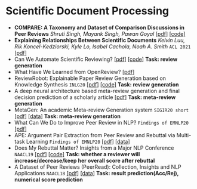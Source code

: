 # Scientific Document Processing

* **COMPARE: A Taxonomy and Dataset of Comparison Discussions in Peer Reviews** *Shruti Singh, Mayank Singh, Pawan Goyal* [[pdf]](https://arxiv.org/abs/2108.04366) [[code]](https://github.com/shruti-singh/COMPARE)
* **Explaining Relationships Between Scientific Documents** *Kelvin Luu, Rik Koncel-Kedziorski, Kyle Lo, Isabel Cachola, Noah A. Smith* `ACL 2021` [[pdf]](https://arxiv.org/abs/2002.00317)
* Can We Automate Scientific Reviewing? [[pdf]](https://arxiv.org/abs/2102.00176) [[code]](https://github.com/neulab/ReviewAdvisor) **Task: review generation** 
* What Have We Learned from OpenReview? [[pdf]](https://arxiv.org/abs/2103.05885) 
* ReviewRobot: Explainable Paper Review Generation based on Knowledge Synthesis `INLG20` [[pdf]](https://arxiv.org/abs/2010.06119) [[code]](https://github.com/EagleW/ReviewRobot) **Task: review generation** 
* A deep neural architecture based meta-review generation and final decision prediction of a scholarly article [[pdf]](https://www.semanticscholar.org/paper/A-deep-neural-architecture-based-meta-review-and-of-Pradhan-Bhatia/ac8c5a87ea8faebfa5a96d6a38b692c88a2928db) **Task: meta-review generation**
* MetaGen: An academic Meta-review Generation system `SIGIR20 short` [[pdf]](https://dl.acm.org/doi/abs/10.1145/3397271.3401190) [[data]](https://github.com/cb1711/MetaGen) **Task: meta-review generation**
* What Can We Do to Improve Peer Review in NLP? `Findings of EMNLP20` [[pdf]](https://arxiv.org/abs/2010.03863) 
* APE: Argument Pair Extraction from Peer Review and Rebuttal via Multi-task Learning `Findings of EMNLP20` [[pdf]](https://www.aclweb.org/anthology/2020.emnlp-main.569/) [[data]](https://github.com/LiyingCheng95/ArgumentPairExtraction)
* Does My Rebuttal Matter? Insights from a Major NLP Conference `NAACL19` [[pdf]](https://www.aclweb.org/anthology/N19-1129/) [[code]](https://github.com/UKPLab/naacl2019-does-my-rebuttal-matter) **Task:  whether a reviewer will increase/decrease/keep her overall score after rebuttal**
* A Dataset of Peer Reviews (PeerRead): Collection, Insights and NLP Applications `NAACL18` [[pdf]](https://arxiv.org/abs/1804.09635) [[data]](https://github.com/allenai/PeerRead) **Task: result prediction(Acc/Rej), numerical score prediction** 


